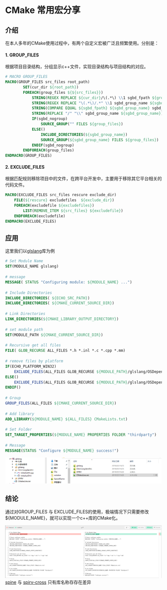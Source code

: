 # CMake 常用宏分享

## 介绍
在本人多年的CMake使用过程中，有两个自定义宏被广泛且频繁使用。分别是：  
#### 1. GROUP_FILES
根据项目目录结构，分组显示c++文件，实现目录结构与项目结构的对应。
```cmake
# MACRO GROUP_FILES
MACRO(GROUP_FILES src_files root_path)
        SET(cur_dir ${root_path})
        FOREACH(group_files ${${src_files}})
            STRING(REGEX REPLACE ${cur_dir}/\(.*\) \\1 sgbd_fpath ${group_files})
            STRING(REGEX REPLACE "\(.*\)/.*" \\1 sgbd_group_name ${sgbd_fpath})
            STRING(COMPARE EQUAL ${sgbd_fpath} ${sgbd_group_name} sgbd_nogroup)
            STRING(REPLACE "/" "\\" sgbd_group_name ${sgbd_group_name})
            IF(sgbd_nogroup)
				SOURCE_GROUP("" FILES ${group_files})
			ELSE()
				INCLUDE_DIRECTORIES(${sgbd_group_name})
				SOURCE_GROUP(${sgbd_group_name} FILES ${group_files})
            ENDIF(sgbd_nogroup)
        ENDFOREACH(group_files)
ENDMACRO(GROUP_FILES)
```
#### 2. EXCLUDE_FILES
根据匹配规则移除项目中的文件，在跨平台开发中，主要用于移除其它平台相关的代码文件。
```cmake
MACRO(EXCLUDE_FILES src_files rescure exclude_dir)
	FILE(${rescure} excludefiles  ${exclude_dir})
	FOREACH(excludefile ${excludefiles})
		LIST(REMOVE_ITEM ${src_files} ${excludefile})
	ENDFOREACH(excludefile)
ENDMACRO(EXCLUDE_FILES)
```

## 应用
这里我们以[glslang](https://github.com/timi-liuliang/echo/blob/master/thirdparty/glslang/CMakeLists.txt)库为例
```cmake
# Set Module Name
SET(MODULE_NAME glslang)

# message
MESSAGE( STATUS "Configuring module: ${MODULE_NAME} ...")

# Include Directories
INCLUDE_DIRECTORIES( ${ECHO_SRC_PATH})
INCLUDE_DIRECTORIES( ${CMAKE_CURRENT_SOURCE_DIR})

# Link Directories
LINK_DIRECTORIES(${CMAKE_LIBRARY_OUTPUT_DIRECTORY})

# set module path
SET(MODULE_PATH ${CMAKE_CURRENT_SOURCE_DIR})

# Recursive get all files
FILE( GLOB_RECURSE ALL_FILES *.h *.inl *.c *.cpp *.mm)

# remove files by platform
IF(ECHO_PLATFORM_WIN32)
    EXCLUDE_FILES(ALL_FILES GLOB_RECURSE ${MODULE_PATH}/glslang/OSDependent/Unix/*.*)
ELSE()
    EXCLUDE_FILES(ALL_FILES GLOB_RECURSE ${MODULE_PATH}/glslang/OSDependent/Windows/*.*)
ENDIF()

# Group
GROUP_FILES(ALL_FILES ${CMAKE_CURRENT_SOURCE_DIR})

# Add library
ADD_LIBRARY(${MODULE_NAME} ${ALL_FILES} CMakeLists.txt)

# Set Folder
SET_TARGET_PROPERTIES(${MODULE_NAME} PROPERTIES FOLDER "thirdparty")

# Message
MESSAGE(STATUS "Configure ${MODULE_NAME} success!")

```

![Image of group files](https://github.com/timi-liuliang/writing/blob/master/2019/8.CMake%20%E5%B8%B8%E7%94%A8%E5%AE%8F/group_files.png?raw=true)

## 结论
通过对GROUP_FILES 与 EXCLUDE_FILES的使用，极端情况下只需要修改 ${MODULE_NAME}，就可以实现一个c++库的CMake化。

![Image of group files](https://github.com/timi-liuliang/writing/blob/master/2019/8.CMake%20%E5%B8%B8%E7%94%A8%E5%AE%8F/diff.png?raw=true)   
[spine](https://github.com/timi-liuliang/echo/blob/master/thirdparty/spine/CMakeLists.txt) 与 [spirv-cross](https://github.com/timi-liuliang/echo/blob/master/thirdparty/spirv-cross/CMakeLists.txt) 只有库名称存存在差异